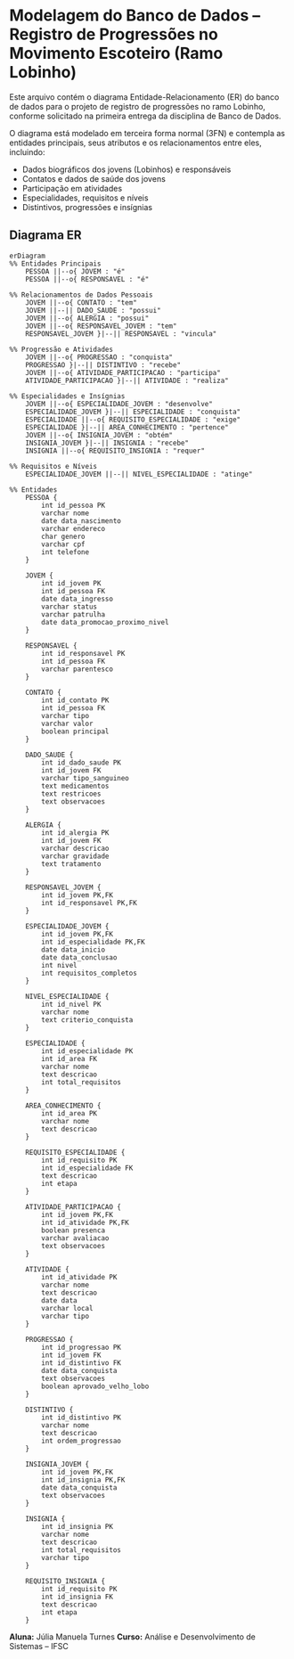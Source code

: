# Modelagem do Banco de Dados – Registro de Progressões no Movimento Escoteiro (Ramo Lobinho)

Este arquivo contém o diagrama Entidade-Relacionamento (ER) do banco de dados para o projeto de registro de progressões no ramo Lobinho, 
conforme solicitado na primeira entrega da disciplina de Banco de Dados.

O diagrama está modelado em terceira forma normal (3FN) e contempla as entidades principais, seus atributos e os relacionamentos entre eles, incluindo:

- Dados biográficos dos jovens (Lobinhos) e responsáveis
- Contatos e dados de saúde dos jovens
- Participação em atividades
- Especialidades, requisitos e níveis
- Distintivos, progressões e insígnias

## Diagrama ER

```mermaid
erDiagram
%% Entidades Principais
    PESSOA ||--o{ JOVEM : "é"
    PESSOA ||--o{ RESPONSAVEL : "é"

%% Relacionamentos de Dados Pessoais
    JOVEM ||--o{ CONTATO : "tem"
    JOVEM ||--|| DADO_SAUDE : "possui"
    JOVEM ||--o{ ALERGIA : "possui"
    JOVEM ||--o{ RESPONSAVEL_JOVEM : "tem"
    RESPONSAVEL_JOVEM }|--|| RESPONSAVEL : "vincula"

%% Progressão e Atividades
    JOVEM ||--o{ PROGRESSAO : "conquista"
    PROGRESSAO }|--|| DISTINTIVO : "recebe"
    JOVEM ||--o{ ATIVIDADE_PARTICIPACAO : "participa"
    ATIVIDADE_PARTICIPACAO }|--|| ATIVIDADE : "realiza"

%% Especialidades e Insígnias
    JOVEM ||--o{ ESPECIALIDADE_JOVEM : "desenvolve"
    ESPECIALIDADE_JOVEM }|--|| ESPECIALIDADE : "conquista"
    ESPECIALIDADE ||--o{ REQUISITO_ESPECIALIDADE : "exige"
    ESPECIALIDADE }|--|| AREA_CONHECIMENTO : "pertence"
    JOVEM ||--o{ INSIGNIA_JOVEM : "obtém"
    INSIGNIA_JOVEM }|--|| INSIGNIA : "recebe"
    INSIGNIA ||--o{ REQUISITO_INSIGNIA : "requer"

%% Requisitos e Níveis
    ESPECIALIDADE_JOVEM ||--|| NIVEL_ESPECIALIDADE : "atinge"

%% Entidades
    PESSOA {
        int id_pessoa PK
        varchar nome
        date data_nascimento
        varchar endereco
        char genero
        varchar cpf
        int telefone
    }

    JOVEM {
        int id_jovem PK
        int id_pessoa FK
        date data_ingresso
        varchar status
        varchar patrulha
        date data_promocao_proximo_nivel
    }

    RESPONSAVEL {
        int id_responsavel PK
        int id_pessoa FK
        varchar parentesco
    }

    CONTATO {
        int id_contato PK
        int id_pessoa FK
        varchar tipo
        varchar valor
        boolean principal
    }

    DADO_SAUDE {
        int id_dado_saude PK
        int id_jovem FK
        varchar tipo_sanguineo
        text medicamentos
        text restricoes
        text observacoes
    }

    ALERGIA {
        int id_alergia PK
        int id_jovem FK
        varchar descricao
        varchar gravidade
        text tratamento
    }

    RESPONSAVEL_JOVEM {
        int id_jovem PK,FK
        int id_responsavel PK,FK
    }

    ESPECIALIDADE_JOVEM {
        int id_jovem PK,FK
        int id_especialidade PK,FK
        date data_inicio
        date data_conclusao
        int nivel
        int requisitos_completos
    }

    NIVEL_ESPECIALIDADE {
        int id_nivel PK
        varchar nome
        text criterio_conquista
    }

    ESPECIALIDADE {
        int id_especialidade PK
        int id_area FK
        varchar nome
        text descricao
        int total_requisitos
    }

    AREA_CONHECIMENTO {
        int id_area PK
        varchar nome
        text descricao
    }

    REQUISITO_ESPECIALIDADE {
        int id_requisito PK
        int id_especialidade FK
        text descricao
        int etapa
    }

    ATIVIDADE_PARTICIPACAO {
        int id_jovem PK,FK
        int id_atividade PK,FK
        boolean presenca
        varchar avaliacao
        text observacoes
    }

    ATIVIDADE {
        int id_atividade PK
        varchar nome
        text descricao
        date data
        varchar local
        varchar tipo
    }

    PROGRESSAO {
        int id_progressao PK
        int id_jovem FK
        int id_distintivo FK
        date data_conquista
        text observacoes
        boolean aprovado_velho_lobo
    }

    DISTINTIVO {
        int id_distintivo PK
        varchar nome
        text descricao
        int ordem_progressao
    }

    INSIGNIA_JOVEM {
        int id_jovem PK,FK
        int id_insignia PK,FK
        date data_conquista
        text observacoes
    }

    INSIGNIA {
        int id_insignia PK
        varchar nome
        text descricao
        int total_requisitos
        varchar tipo
    }

    REQUISITO_INSIGNIA {
        int id_requisito PK
        int id_insignia FK
        text descricao
        int etapa
    }
```

**Aluna:** Júlia Manuela Turnes
**Curso:** Análise e Desenvolvimento de Sistemas – IFSC
